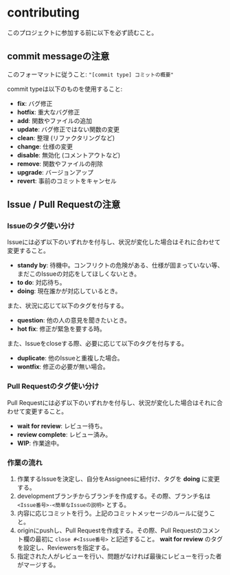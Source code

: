 # contributing
このプロジェクトに参加する前に以下を必ず読むこと。

## commit messageの注意
このフォーマットに従うこと: `"[commit type] コミットの概要"`

commit typeは以下のものを使用すること:
* **fix**: バグ修正
* **hotfix**: 重大なバグ修正
* **add**: 関数やファイルの追加
* **update**: バグ修正ではない関数の変更
* **clean**: 整理 (リファクタリングなど)
* **change**: 仕様の変更
* **disable**: 無効化 (コメントアウトなど)
* **remove**: 関数やファイルの削除
* **upgrade**: バージョンアップ
* **revert**: 事前のコミットをキャンセル

## Issue / Pull Requestの注意
### Issueのタグ使い分け
Issueには必ず以下のいずれかを付与し、状況が変化した場合はそれに合わせて変更すること。
* **standy by**: 待機中。コンフリクトの危険がある、仕様が固まっていない等、まだこのIssueの対応をしてほしくないとき。
* **to do**: 対応待ち。
* **doing**: 現在誰かが対応しているとき。

また、状況に応じて以下のタグを付与する。
* **question**: 他の人の意見を聞きたいとき。
* **hot fix**: 修正が緊急を要する時。

また、Issueをcloseする際、必要に応じて以下のタグを付与する。
* **duplicate**: 他のIssueと重複した場合。
* **wontfix**: 修正の必要が無い場合。

### Pull Requestのタグ使い分け
Pull Requestには必ず以下のいずれかを付与し、状況が変化した場合はそれに合わせて変更すること。
* **wait for review**: レビュー待ち。
* **review complete**: レビュー済み。
* **WIP**: 作業途中。

### 作業の流れ
1. 作業するIssueを決定し、自分をAssigneesに紐付け、タグを **doing** に変更する。
2. developmentブランチからブランチを作成する。その際、ブランチ名は `<Issue番号>-<簡単なIssueの説明>` とする。
3. 内容に応じコミットを行う。上記のコミットメッセージのルールに従うこと。
4. originにpushし、Pull Requestを作成する。その際、Pull Requestのコメント欄の最初に `close #<Issue番号>` と記述すること。 **wait for review** のタグを設定し、Reviewersを指定する。
5. 指定された人がレビューを行い、問題がなければ最後にレビューを行った者がマージする。
